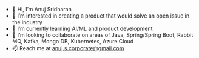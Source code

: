 - 👋 Hi, I’m Anuj Sridharan
- 👀 I’m interested in creating a product that would solve an open issue in the industry
- 🌱 I’m currently learning AI/ML and product development
- 💞️ I’m looking to collaborate on areas of Java, Spring/Spring Boot, Rabbit MQ, Kafka, Mongo DB, Kubernetes, Azure Cloud
- 📫 Reach me at anuj.s.corporate@gmail.com
